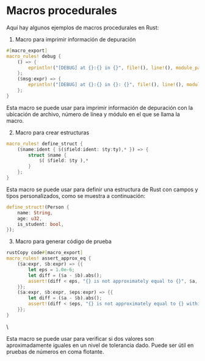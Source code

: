 # Macros procedurales

Aquí hay algunos ejemplos de macros procedurales en Rust:

1. Macro para imprimir información de depuración

```rust
#[macro_export]
macro_rules! debug {
    () => {
        eprintln!("[DEBUG] at {}:{} in {}", file!(), line!(), module_path!());
    };
    ($msg:expr) => {
        eprintln!("[DEBUG] at {}:{} in {}: {}", file!(), line!(), module_path!(), $msg);
    };
}
```

Esta macro se puede usar para imprimir información de depuración con la ubicación de archivo, número de línea y módulo en el que se llama la macro.

2. Macro para crear estructuras

```rust
macro_rules! define_struct {
    ($name:ident { $($field:ident: $ty:ty),* }) => {
        struct $name {
            $( $field: $ty ),*
        }
    };
}
```

Esta macro se puede usar para definir una estructura de Rust con campos y tipos personalizados, como se muestra a continuación:

```rust
define_struct!(Person {
    name: String,
    age: u32,
    is_student: bool,
});
```

3. Macro para generar código de prueba

```rust
rustCopy code#[macro_export]
macro_rules! assert_approx_eq {
    ($a:expr, $b:expr) => {{
        let eps = 1.0e-6;
        let diff = ($a - $b).abs();
        assert!(diff < eps, "{} is not approximately equal to {}", $a, $b);
    }};
    ($a:expr, $b:expr, $eps:expr) => {{
        let diff = ($a - $b).abs();
        assert!(diff < $eps, "{} is not approximately equal to {} within an epsilon of {}", $a, $b, $eps);
    }};
}
```

\


Esta macro se puede usar para verificar si dos valores son aproximadamente iguales en un nivel de tolerancia dado. Puede ser útil en pruebas de números en coma flotante.
